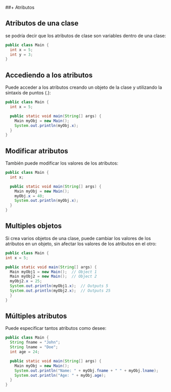 ##+ Atributos

## Atributos de una clase
se podría decir que los atributos de clase son variables dentro de una clase:
```java
public class Main {
  int x = 5;
  int y = 3;
}
```

## Accediendo a los atributos
Puede acceder a los atributos creando un objeto de la clase y utilizando la sintaxis de puntos (.):
```java
public class Main {
  int x = 5;

  public static void main(String[] args) {
    Main myObj = new Main();
    System.out.println(myObj.x);
  }
}
```

## Modificar atributos
También puede modificar los valores de los atributos:
```java
public class Main {
  int x;

  public static void main(String[] args) {
    Main myObj = new Main();
    myObj.x = 40;
    System.out.println(myObj.x);
  }
}
```

## Multiples objetos
Si crea varios objetos de una clase, puede cambiar los valores de los atributos en un objeto, sin afectar los valores de los atributos en el otro:
```java
public class Main {
int x = 5;

public static void main(String[] args) {
  Main myObj1 = new Main();  // Object 1
  Main myObj2 = new Main();  // Object 2
  myObj2.x = 25;
  System.out.println(myObj1.x);  // Outputs 5
  System.out.println(myObj2.x);  // Outputs 25
  }
}
```

## Múltiples atributos
Puede especificar tantos atributos como desee:
```java
public class Main {
  String fname = "John";
  String lname = "Doe";
  int age = 24;

  public static void main(String[] args) {
    Main myObj = new Main();
    System.out.println("Name: " + myObj.fname + " " + myObj.lname);
    System.out.println("Age: " + myObj.age);
  }
}
```